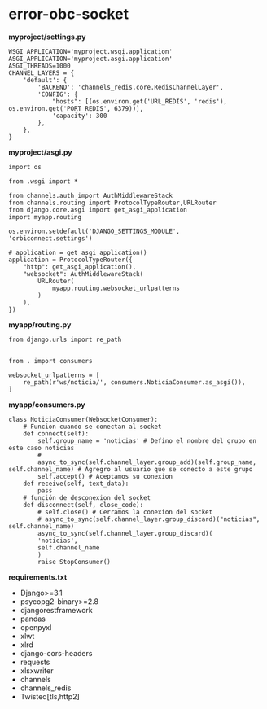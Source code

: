 # error-obc-socket

**myproject/settings.py**
```
WSGI_APPLICATION='myproject.wsgi.application'
ASGI_APPLICATION='myproject.asgi.application'
ASGI_THREADS=1000
CHANNEL_LAYERS = {
    'default': {
        'BACKEND': 'channels_redis.core.RedisChannelLayer',
        'CONFIG': {
            "hosts": [(os.environ.get('URL_REDIS', 'redis'), os.environ.get('PORT_REDIS', 6379))],
            'capacity': 300
        },
    },
}
```
**myproject/asgi.py**
```
import os

from .wsgi import *

from channels.auth import AuthMiddlewareStack
from channels.routing import ProtocolTypeRouter,URLRouter
from django.core.asgi import get_asgi_application
import myapp.routing

os.environ.setdefault('DJANGO_SETTINGS_MODULE', 'orbiconnect.settings')

# application = get_asgi_application()
application = ProtocolTypeRouter({
    "http": get_asgi_application(),
    "websocket": AuthMiddlewareStack(
        URLRouter(
            myapp.routing.websocket_urlpatterns
        )
    ),
})
```
**myapp/routing.py**
```
from django.urls import re_path


from . import consumers

websocket_urlpatterns = [
    re_path(r'ws/noticia/', consumers.NoticiaConsumer.as_asgi()),
]
```
**myapp/consumers.py**
```
class NoticiaConsumer(WebsocketConsumer):
    # Funcion cuando se conectan al socket
    def connect(self):
        self.group_name = 'noticias' # Defino el nombre del grupo en este caso noticias
        # 
        async_to_sync(self.channel_layer.group_add)(self.group_name, self.channel_name) # Agregro al usuario que se conecto a este grupo
        self.accept() # Aceptamos su conexion
    def receive(self, text_data):
        pass
    # función de desconexion del socket
    def disconnect(self, close_code):
        # self.close() # Cerramos la conexion del socket
        # async_to_sync(self.channel_layer.group_discard)("noticias", self.channel_name)
        async_to_sync(self.channel_layer.group_discard)(
        'noticias',
        self.channel_name
        )
        raise StopConsumer()
```

**requirements.txt**
* Django>=3.1
* psycopg2-binary>=2.8
* djangorestframework
* pandas
* openpyxl
* xlwt
* xlrd
* django-cors-headers
* requests
* xlsxwriter
* channels
* channels_redis
* Twisted[tls,http2]
